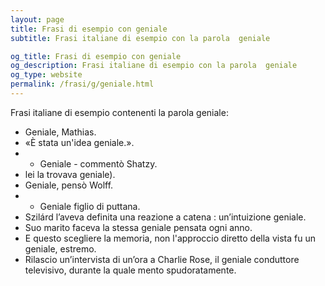 ```yaml
---
layout: page
title: Frasi di esempio con geniale 
subtitle: Frasi italiane di esempio con la parola  geniale

og_title: Frasi di esempio con geniale 
og_description: Frasi italiane di esempio con la parola  geniale
og_type: website
permalink: /frasi/g/geniale.html
---
```


Frasi italiane di esempio contenenti la parola geniale:


- Geniale, Mathias.
- «È stata un'idea geniale.».
- - Geniale - commentò Shatzy.
- lei la trovava geniale).
- Geniale, pensò Wolff.
- - Geniale figlio di puttana.
- Szilárd l’aveva definita una reazione a catena : un’intuizione geniale.
- Suo marito faceva la stessa geniale pensata ogni anno.
- E questo scegliere la memoria, non l'approccio diretto della vista fu un geniale, estremo.
- Rilascio un’intervista di un’ora a Charlie Rose, il geniale conduttore televisivo, durante la quale mento spudoratamente.
